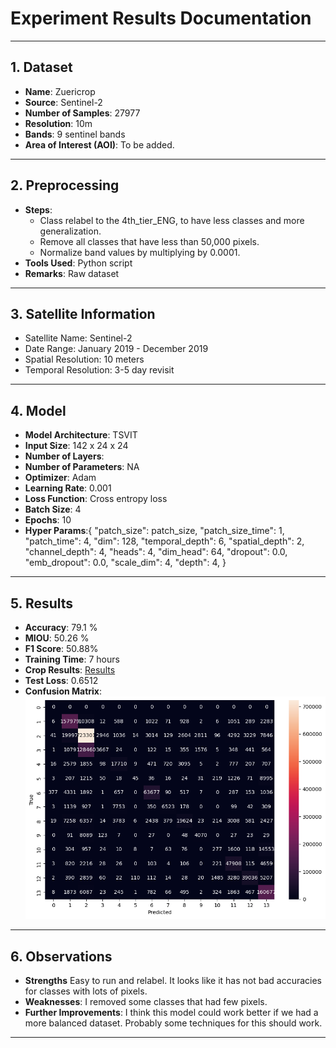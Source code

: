 # Experiment Results Documentation

---

## 1. Dataset

- **Name**:  Zuericrop
- **Source**: Sentinel-2
- **Number of Samples**: 27977
- **Resolution**: 10m
- **Bands**: 9 sentinel bands
- **Area of Interest (AOI)**: To be added.

---

## 2. Preprocessing

- **Steps**: 
  - Class relabel to the 4th_tier_ENG, to have less classes and more generalization.
  - Remove all classes that have less than 50,000 pixels.
  - Normalize band values by multiplying by 0.0001.
- **Tools Used**: Python script
- **Remarks**: Raw dataset

---

## 3. Satellite Information

- Satellite Name: Sentinel-2
- Date Range: January 2019 - December 2019
- Spatial Resolution: 10 meters
- Temporal Resolution: 3-5 day revisit

---

## 4. Model

- **Model Architecture**: TSVIT
- **Input Size**: 142 x 24 x 24
- **Number of Layers**: 
- **Number of Parameters**: NA
- **Optimizer**: Adam
- **Learning Rate**: 0.001
- **Loss Function**: Cross entropy loss
- **Batch Size**: 4
- **Epochs**: 10
- **Hyper Params**:{
    "patch_size": patch_size,
    "patch_size_time": 1,
    "patch_time": 4,
    "dim": 128,
    "temporal_depth": 6,
    "spatial_depth": 2,
    "channel_depth": 4,
    "heads": 4,
    "dim_head": 64,
    "dropout": 0.0,
    "emb_dropout": 0.0,
    "scale_dim": 4,
    "depth": 4,
}

---

## 5. Results

- **Accuracy**:   79.1 %
- **MIOU**: 50.26 %
- **F1 Score**: 50.88%
- **Training Time**: 7 hours
- **Crop Results**: [Results](../csvs/zueri_crop_3_results.csv)
- **Test Loss**: 0.6512
- **Confusion Matrix**: ![Confusion Martix](../matrixes/confusion_matrix_zuericrop%203.png)


---

## 6. Observations

- **Strengths** Easy to run and relabel. It looks like it has not bad accuracies for classes with lots of pixels.
- **Weaknesses**: I removed some classes that had few pixels.
- **Further Improvements**: I think this model could work better if we had a more balanced dataset. Probably some techniques for this should work. 
---

